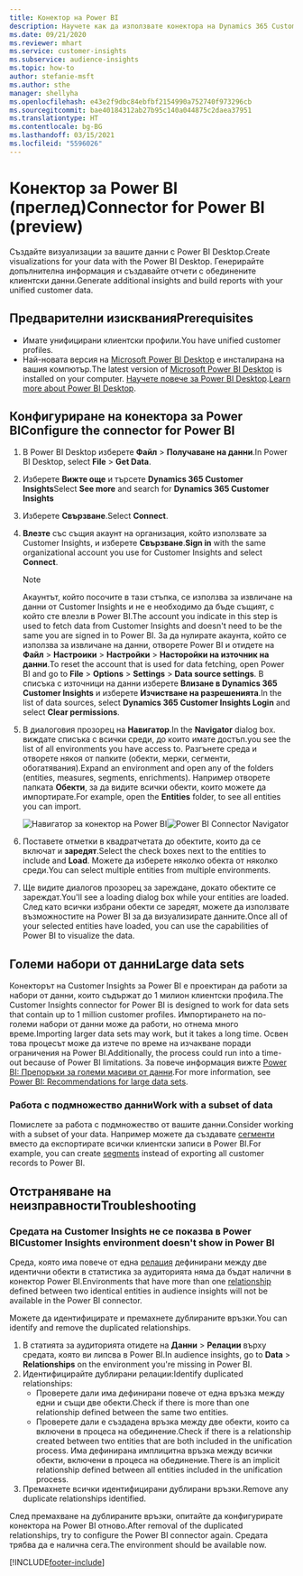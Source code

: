 ```yaml
---
title: Конектор на Power BI
description: Научете как да използвате конектора на Dynamics 365 Customer Insights в Power BI.
ms.date: 09/21/2020
ms.reviewer: mhart
ms.service: customer-insights
ms.subservice: audience-insights
ms.topic: how-to
author: stefanie-msft
ms.author: sthe
manager: shellyha
ms.openlocfilehash: e43e2f9dbc84ebfbf2154990a752740f973296cb
ms.sourcegitcommit: bae40184312ab27b95c140a044875c2daea37951
ms.translationtype: HT
ms.contentlocale: bg-BG
ms.lasthandoff: 03/15/2021
ms.locfileid: "5596026"
---
```

# <a name="connector-for-power-bi-preview"></a><span data-ttu-id="9d8eb-103">Конектор за Power BI (преглед)</span><span class="sxs-lookup"><span data-stu-id="9d8eb-103">Connector for Power BI (preview)</span></span>

<span data-ttu-id="9d8eb-104">Създайте визуализации за вашите данни с Power BI Desktop.</span><span class="sxs-lookup"><span data-stu-id="9d8eb-104">Create visualizations for your data with the Power BI Desktop.</span></span> <span data-ttu-id="9d8eb-105">Генерирайте допълнителна информация и създавайте отчети с обединените клиентски данни.</span><span class="sxs-lookup"><span data-stu-id="9d8eb-105">Generate additional insights and build reports with your unified customer data.</span></span>

## <a name="prerequisites"></a><span data-ttu-id="9d8eb-106">Предварителни изисквания</span><span class="sxs-lookup"><span data-stu-id="9d8eb-106">Prerequisites</span></span>

- <span data-ttu-id="9d8eb-107">Имате унифицирани клиентски профили.</span><span class="sxs-lookup"><span data-stu-id="9d8eb-107">You have unified customer profiles.</span></span>
- <span data-ttu-id="9d8eb-108">Най-новата версия на [Microsoft Power BI Desktop](https://powerbi.microsoft.com/desktop/) е инсталирана на вашия компютър.</span><span class="sxs-lookup"><span data-stu-id="9d8eb-108">The latest version of [Microsoft Power BI Desktop](https://powerbi.microsoft.com/desktop/) is installed on your computer.</span></span> <span data-ttu-id="9d8eb-109">[Научете повече за Power BI Desktop](/power-bi/desktop-what-is-desktop).</span><span class="sxs-lookup"><span data-stu-id="9d8eb-109">[Learn more about Power BI Desktop](/power-bi/desktop-what-is-desktop).</span></span>

## <a name="configure-the-connector-for-power-bi"></a><span data-ttu-id="9d8eb-110">Конфигуриране на конектора за Power BI</span><span class="sxs-lookup"><span data-stu-id="9d8eb-110">Configure the connector for Power BI</span></span>

1. <span data-ttu-id="9d8eb-111">В Power BI Desktop изберете **Файл** > **Получаване на данни**.</span><span class="sxs-lookup"><span data-stu-id="9d8eb-111">In Power BI Desktop, select **File** > **Get Data**.</span></span>

1. <span data-ttu-id="9d8eb-112">Изберете **Вижте още** и търсете **Dynamics 365 Customer Insights**</span><span class="sxs-lookup"><span data-stu-id="9d8eb-112">Select **See more** and search for **Dynamics 365 Customer Insights**</span></span>

1. <span data-ttu-id="9d8eb-113">Изберете **Свързване**.</span><span class="sxs-lookup"><span data-stu-id="9d8eb-113">Select **Connect**.</span></span>

1. <span data-ttu-id="9d8eb-114">**Влезте** със същия акаунт на организация, който използвате за Customer Insights, и изберете **Свързване**.</span><span class="sxs-lookup"><span data-stu-id="9d8eb-114">**Sign in** with the same organizational account you use for Customer Insights and select **Connect**.</span></span>
   > [!NOTE]
   > <span data-ttu-id="9d8eb-115">Акаунтът, който посочите в тази стъпка, се използва за извличане на данни от Customer Insights и не е необходимо да бъде същият, с който сте влезли в Power BI.</span><span class="sxs-lookup"><span data-stu-id="9d8eb-115">The account you indicate in this step is used to fetch data from Customer Insights and doesn't need to be the same you are signed in to Power BI.</span></span> <span data-ttu-id="9d8eb-116">За да нулирате акаунта, който се използва за извличане на данни, отворете Power BI и отидете на **Файл** > **Настроики** > **Настройки** > **Насторойки на източник на данни**.</span><span class="sxs-lookup"><span data-stu-id="9d8eb-116">To reset the account that is used for data fetching, open Power BI and go to **File** > **Options** > **Settings** > **Data source settings**.</span></span> <span data-ttu-id="9d8eb-117">В списъка с източници на данни изберете **Влизане в Dynamics 365 Customer Insights** и изберете **Изчистване на разрешенията**.</span><span class="sxs-lookup"><span data-stu-id="9d8eb-117">In the list of data sources, select **Dynamics 365 Customer Insights Login** and select **Clear permissions**.</span></span>  

1. <span data-ttu-id="9d8eb-118">В диалоговия прозорец на **Навигатор**.</span><span class="sxs-lookup"><span data-stu-id="9d8eb-118">In the **Navigator** dialog box.</span></span> <span data-ttu-id="9d8eb-119">виждате списъка с всички среди, до които имате достъп.</span><span class="sxs-lookup"><span data-stu-id="9d8eb-119">you see the list of all environments you have access to.</span></span> <span data-ttu-id="9d8eb-120">Разгънете среда и отворете някоя от папките (обекти, мерки, сегменти, обогатявания).</span><span class="sxs-lookup"><span data-stu-id="9d8eb-120">Expand an environment and open any of the folders (entities, measures, segments, enrichments).</span></span> <span data-ttu-id="9d8eb-121">Например отворете папката **Обекти**, за да видите всички обекти, които можете да импортирате.</span><span class="sxs-lookup"><span data-stu-id="9d8eb-121">For example, open the **Entities** folder, to see all entities you can import.</span></span>

   <span data-ttu-id="9d8eb-122">![Навигатор за конектор на Power BI](media/power-bi-navigator.png "Навигатор за конектор на Power BI")</span><span class="sxs-lookup"><span data-stu-id="9d8eb-122">![Power BI Connector Navigator](media/power-bi-navigator.png "Power BI Connector Navigator")</span></span>

1. <span data-ttu-id="9d8eb-123">Поставете отметки в квадратчетата до обектите, които да се включат и **заредят**.</span><span class="sxs-lookup"><span data-stu-id="9d8eb-123">Select the check boxes next to the entities to include and **Load**.</span></span> <span data-ttu-id="9d8eb-124">Можете да изберете няколко обекта от няколко среди.</span><span class="sxs-lookup"><span data-stu-id="9d8eb-124">You can select multiple entities from multiple environments.</span></span>

1. <span data-ttu-id="9d8eb-125">Ще видите диалогов прозорец за зареждане, докато обектите се зареждат.</span><span class="sxs-lookup"><span data-stu-id="9d8eb-125">You'll see a loading dialog box while your entities are loaded.</span></span> <span data-ttu-id="9d8eb-126">След като всички избрани обекти се заредят, можете да използвате възможностите на Power BI за да визуализирате данните.</span><span class="sxs-lookup"><span data-stu-id="9d8eb-126">Once all of your selected entities have loaded, you can use the capabilities of Power BI to visualize the data.</span></span>

## <a name="large-data-sets"></a><span data-ttu-id="9d8eb-127">Големи набори от данни</span><span class="sxs-lookup"><span data-stu-id="9d8eb-127">Large data sets</span></span>

<span data-ttu-id="9d8eb-128">Конекторът на Customer Insights за Power BI е проектиран да работи за набори от данни, които съдържат до 1 милион клиентски профила.</span><span class="sxs-lookup"><span data-stu-id="9d8eb-128">The Customer Insights connector for Power BI is designed to work for data sets that contain up to 1 million customer profiles.</span></span> <span data-ttu-id="9d8eb-129">Импортирането на по-големи набори от данни може да работи, но отнема много време.</span><span class="sxs-lookup"><span data-stu-id="9d8eb-129">Importing larger data sets may work, but it takes a long time.</span></span> <span data-ttu-id="9d8eb-130">Освен това процесът може да изтече по време на изчакване поради ограничения на Power BI.</span><span class="sxs-lookup"><span data-stu-id="9d8eb-130">Additionally, the process could run into a time-out because of Power BI limitations.</span></span> <span data-ttu-id="9d8eb-131">За повече информация вижте [Power BI: Препоръки за големи масиви от данни](/power-bi/admin/service-premium-what-is#large-datasets).</span><span class="sxs-lookup"><span data-stu-id="9d8eb-131">For more information, see [Power BI: Recommendations for large data sets](/power-bi/admin/service-premium-what-is#large-datasets).</span></span> 

### <a name="work-with-a-subset-of-data"></a><span data-ttu-id="9d8eb-132">Работа с подмножество данни</span><span class="sxs-lookup"><span data-stu-id="9d8eb-132">Work with a subset of data</span></span>

<span data-ttu-id="9d8eb-133">Помислете за работа с подмножество от вашите данни.</span><span class="sxs-lookup"><span data-stu-id="9d8eb-133">Consider working with a subset of your data.</span></span> <span data-ttu-id="9d8eb-134">Например можете да създавате [сегменти](segments.md) вместо да експортирате всички клиентски записи в Power BI.</span><span class="sxs-lookup"><span data-stu-id="9d8eb-134">For example, you can create [segments](segments.md) instead of exporting all customer records to Power BI.</span></span>

## <a name="troubleshooting"></a><span data-ttu-id="9d8eb-135">Отстраняване на неизправности</span><span class="sxs-lookup"><span data-stu-id="9d8eb-135">Troubleshooting</span></span>

### <a name="customer-insights-environment-doesnt-show-in-power-bi"></a><span data-ttu-id="9d8eb-136">Средата на Customer Insights не се показва в Power BI</span><span class="sxs-lookup"><span data-stu-id="9d8eb-136">Customer Insights environment doesn't show in Power BI</span></span>

<span data-ttu-id="9d8eb-137">Среда, която има повече от една [релация](relationships.md) дефинирани между две идентични обекти в статистика за аудиторията няма да бъдат налични в конектор Power BI.</span><span class="sxs-lookup"><span data-stu-id="9d8eb-137">Environments that have more than one [relationship](relationships.md) defined between two identical entities in audience insights will not be available in the Power BI connector.</span></span>

<span data-ttu-id="9d8eb-138">Можете да идентифицирате и премахнете дублираните връзки.</span><span class="sxs-lookup"><span data-stu-id="9d8eb-138">You can identify and remove the duplicated relationships.</span></span>

1. <span data-ttu-id="9d8eb-139">В статията за аудиторията отидете на **Данни** > **Релации** върху средата, която ви липсва в Power BI.</span><span class="sxs-lookup"><span data-stu-id="9d8eb-139">In audience insights, go to **Data** > **Relationships** on the environment you're missing in Power BI.</span></span>
2. <span data-ttu-id="9d8eb-140">Идентифицирайте дублирани релации:</span><span class="sxs-lookup"><span data-stu-id="9d8eb-140">Identify duplicated relationships:</span></span>
   - <span data-ttu-id="9d8eb-141">Проверете дали има дефинирани повече от една връзка между едни и същи две обекти.</span><span class="sxs-lookup"><span data-stu-id="9d8eb-141">Check if there is more than one relationship defined between the same two entities.</span></span>
   - <span data-ttu-id="9d8eb-142">Проверете дали е създадена връзка между две обекти, които са включени в процеса на обединение.</span><span class="sxs-lookup"><span data-stu-id="9d8eb-142">Check if there is a relationship created between two entities that are both included in the unification process.</span></span> <span data-ttu-id="9d8eb-143">Има дефинирана имплицитна връзка между всички обекти, включени в процеса на обединение.</span><span class="sxs-lookup"><span data-stu-id="9d8eb-143">There is an implicit relationship defined between all entities included in the unification process.</span></span>
3. <span data-ttu-id="9d8eb-144">Премахнете всички идентифицирани дублирани връзки.</span><span class="sxs-lookup"><span data-stu-id="9d8eb-144">Remove any duplicate relationships identified.</span></span>

<span data-ttu-id="9d8eb-145">След премахване на дублираните връзки, опитайте да конфигурирате конектора на Power BI отново.</span><span class="sxs-lookup"><span data-stu-id="9d8eb-145">After removal of the duplicated relationships, try to configure the Power BI connector again.</span></span> <span data-ttu-id="9d8eb-146">Средата трябва да е налична сега.</span><span class="sxs-lookup"><span data-stu-id="9d8eb-146">The environment should be available now.</span></span>

[!INCLUDE[footer-include](../includes/footer-banner.md)]
